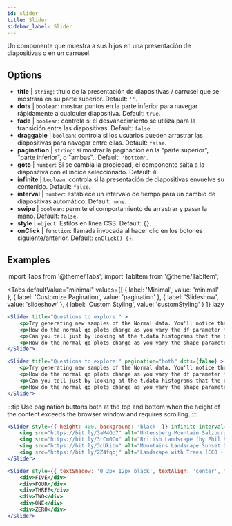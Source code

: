 ```yaml
---
id: slider 
title: Slider
sidebar_label: Slider
---
```


Un componente que muestra a sus hijos en una presentación de diapositivas o en un carrusel.

## Options

* __title__ | `string`: título de la presentación de diapositivas / carrusel que se mostrará en su parte superior. Default: `''`.
* __dots__ | `boolean`: mostrar puntos en la parte inferior para navegar rápidamente a cualquier diapositiva. Default: `true`.
* __fade__ | `boolean`: controla si el desvanecimiento se utiliza para la transición entre las diapositivas. Default: `false`.
* __draggable__ | `boolean`: controla si los usuarios pueden arrastrar las diapositivas para navegar entre ellas. Default: `false`.
* __pagination__ | `string`: si mostrar la paginación en la "parte superior", "parte inferior", o "ambas".. Default: `'bottom'`.
* __goto__ | `number`: Si se cambia la propiedad, el componente salta a la diapositiva con el índice seleccionado. Default: `0`.
* __infinite__ | `boolean`: controla si la presentación de diapositivas envuelve su contenido. Default: `false`.
* __interval__ | `number`: establece un intervalo de tiempo para un cambio de diapositivas automático. Default: `none`.
* __swipe__ | `boolean`: permite el comportamiento de arrastrar y pasar la mano. Default: `false`.
* __style__ | `object`: Estilos en línea CSS. Default: `{}`.
* __onClick__ | `function`: llamada invocada al hacer clic en los botones siguiente/anterior. Default: `onClick() {}`.


## Examples


import Tabs from '@theme/Tabs';
import TabItem from '@theme/TabItem';

<Tabs
    defaultValue="minimal"
    values={[
        { label: 'Minimal', value: 'minimal' },
        { label: 'Customize Pagination', value: 'pagination' },
        { label: 'Slideshow', value: 'slideshow' },
        { label: 'Custom Styling', value: 'customStyling' }
    ]}
    lazy
>

<TabItem value="minimal">

```jsx live
<Slider title="Questions to explore:" >
    <p>Try generating new samples of the Normal data. You'll notice that the points don't always lie exactly on the line. This is typical variation. As you generate more random realizations of this plot you'll get better calibrated to the kind of deviation you can expect to see from this large a sample of Normal data.</p>
    <p>How do the normal qq plots change as you vary the df parameter for the t-distributed data?</p>
    <p>Can you tell just by looking at the t.data histograms that the data aren't normally distributed? Is it easier to tell from the QQ plots?</p>
    <p>How do the normal qq plots change as you vary the shape parameter in the gamma-distributed data?</p>
</Slider>
```

</TabItem>

<TabItem value="pagination">

```jsx live
<Slider title="Questions to explore:" pagination="both" dots={false} >
    <p>Try generating new samples of the Normal data. You'll notice that the points don't always lie exactly on the line. This is typical variation. As you generate more random realizations of this plot you'll get better calibrated to the kind of deviation you can expect to see from this large a sample of Normal data.</p>
    <p>How do the normal qq plots change as you vary the df parameter for the t-distributed data?</p>
    <p>Can you tell just by looking at the t.data histograms that the data aren't normally distributed? Is it easier to tell from the QQ plots?</p>
    <p>How do the normal qq plots change as you vary the shape parameter in the gamma-distributed data?</p>
</Slider>
```

:::tip
Use pagination buttons both at the top and bottom when the height of the content exceeds the browser window and requires scrolling.
:::

</TabItem>

<TabItem value="slideshow">

```jsx live
<Slider style={{ height: 400, background: 'black' }} infinite interval={2000} >
    <img src="https://bit.ly/3aM4OU7" alt="Untersberg Mountain Salzburg (by Giuseppe Milo, CC BY 3.0)" />
    <img src="https://bit.ly/3rCm0Cu" alt="British Landscape (by Phil Riley, Pixabay License)" />
    <img src="https://bit.ly/3cUkibu" alt="Mountains Landscape Sunset Dusk (Pixabay License)" />
    <img src="https://bit.ly/2Z4fqbj" alt="Landscape with Trees (CC0 - Public Domain)" /> 
</Slider>
```

</TabItem>

<TabItem value="customStyling">

```jsx live
<Slider style={{ textShadow: '0 2px 12px black', textAlign: 'center', fontSize: 90 }} infinite interval={1000} >
    <div>FIVE</div>
    <div>FOUR</div>
    <div>THREE</div>
    <div>TWO</div>
    <div>ONE</div>
    <div>ZERO</div>
</Slider>
```

</TabItem>

</Tabs>


